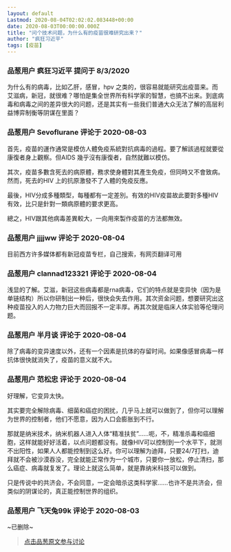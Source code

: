 ```yaml
---
layout: default
Lastmod: 2020-08-04T02:02:02.083448+00:00
date: 2020-08-03T00:00:00.000Z
title: "问个技术问题，为什么有的疫苗很难研究出来？"
author: "疯狂习近平"
tags: [疫苗]
---
```



### 品葱用户 **疯狂习近平** 提问于 8/3/2020
    
为什么有的病毒，比如乙肝，感冒，hpv 之类的，很容易就能研究出疫苗来。而艾滋病，新冠，就很难？哪怕是集全世界所有科学家的智慧，也搞不出来。到底病毒和病毒之间的差异很大的问题，还是其实有一些我们普通大众无法了解的高层利益博弈制衡等阴谋在里面？
    
                

### 品葱用户 **Sevoflurane** 评论于 2020-08-03
        
首先，疫苗的運作通常是模仿人體免疫系統對抗病毒的過程。要了解該過程就要從康復者身上觀察。但AIDS 幾乎沒有康復者，自然就難以模仿。  
  
其次，疫苗多數含死去的病原體，務求使身體對其產生免疫，但同時又不會致病。然而，死去的HIV 上的抗原激發不了人體的免疫反應。  
  
最後，HIV分成多種類型，每種都有一定差別。有效的HIV疫苗故此要對多種HlV有效，比只是針對一類病原體的要求更高。  
  
總之，HIV跟其他病毒差異較大，一向用來製作疫苗的方法都無效。
        
                

### 品葱用户 **jjjjww** 评论于 2020-08-04
        
目前西方许多媒体都有新冠疫苗专栏，自己搜索，有网页翻译可用
        
                

### 品葱用户 **clannad123321** 评论于 2020-08-04
        
浅显的了解。艾滋，新冠这些病毒都是rna病毒，它们的特点就是变异快（因为是单链结构）所以你研制出一种后，很快会失去作用。其次资金问题，想要研究出这种疫苗投入的人力物力巨大而回报不一定丰厚。再其次就是临床人体实验等伦理问题。
        
                

### 品葱用户 **半月谈** 评论于 2020-08-04
        
除了病毒的变异速度以外，还有一个因素是抗体的存留时间。如果像感冒病毒一样抗体很快就消失了，疫苗的意义就不大。
        
                

### 品葱用户 **范松忠** 评论于 2020-08-04
        
好理解，它变异太快。  
  
其实要完全解除病毒、细菌和癌症的困扰，几乎马上就可以做到了，但你可以理解为世界的控制者，他们不愿意，因为人口会膨胀到不行。  
  
那就是纳米技术，纳米机器人进入人体“精准扶贫”……呃，不，精准杀毒和癌细胞，这样就能好好活着，以点问题都没有。就像HIV可以控制到一个水平下，就测不出阳性，如果人人都能控制到这么好。你可以理解为迪拜，只要24/7打扫，迪拜就不会被沙漠吞没，完全就能正常作为一个城市，只要你一放松，停止清扫，那么癌症、病毒就复发了。理论上就这么简单，就是靠纳米科技可以做到。  
  
只是传说中的共济会，不会同意，一定会暗杀这类科学家……也许不是共济会，但类似的阴谋论的，真正能控制世界的组织。
        
                

### 品葱用户 **飞天兔99k** 评论于 2020-08-03
        
~已删除~
        
                





> [点击品葱原文参与讨论](https://pincong.rocks/question/29359)

